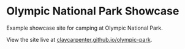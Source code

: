 # Olympic National Park Showcase

Example showcase site for camping at Olympic National Park.

View the site live at [claycarpenter.github.io/olympic-park](http://claycarpenter.github.io/olympic-park/).
